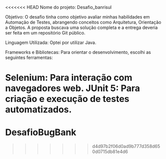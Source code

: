 <<<<<<< HEAD
Nome do projeto: Desafio_banrisul

Objetivo: O desafio tinha como objetivo avaliar minhas habilidades em Automação de Testes, abrangendo conceitos como Arquitetura, Orientação a Objetos. A proposta buscava uma solução completa e a entrega deveria ser feita em um repositório Git público.

Linguagem Utilizada: Optei por utilizar Java.

Frameworks e Bibliotecas: Para orientar o desenvolvimento, escolhi as seguintes ferramentas:

Selenium: Para interação com navegadores web. JUnit 5: Para criação e execução de testes automatizados.
=======
# DesafioBugBank
>>>>>>> d4d97b2f06d0ad9b777d358d650d0715db81e4d6
